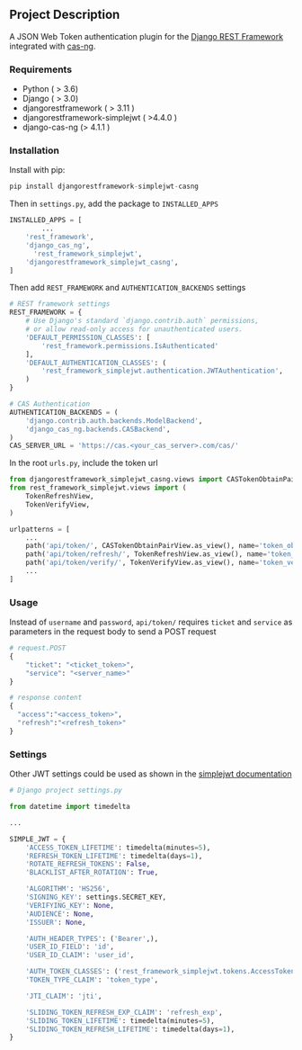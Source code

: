 ## Project Description

A JSON Web Token authentication plugin for the [Django REST Framework](https://www.django-rest-framework.org/) integrated with [cas-ng](https://djangocas.dev/docs/latest/).

### Requirements

* Python ( > 3.6)
* Django ( > 3.0)
* djangorestframework ( > 3.11 )
* djangorestframework-simplejwt ( >4.4.0 )
* django-cas-ng (> 4.1.1 )

### Installation

Install with pip:

```python
pip install djangorestframework-simplejwt-casng
```

Then in `settings.py`, add the package to `INSTALLED_APPS`

```python
INSTALLED_APPS = [
		...
    'rest_framework',
    'django_cas_ng',
	  'rest_framework_simplejwt',
    'djangorestframework_simplejwt_casng',
]
```

 Then add `REST_FRAMEWORK`  and `AUTHENTICATION_BACKENDS` settings

```python
# REST framework settings
REST_FRAMEWORK = {
    # Use Django's standard `django.contrib.auth` permissions,
    # or allow read-only access for unauthenticated users.
    'DEFAULT_PERMISSION_CLASSES': [
        'rest_framework.permissions.IsAuthenticated'
    ],
    'DEFAULT_AUTHENTICATION_CLASSES': (
        'rest_framework_simplejwt.authentication.JWTAuthentication',
    )
}
```

```python
# CAS Authentication
AUTHENTICATION_BACKENDS = (
    'django.contrib.auth.backends.ModelBackend',
    'django_cas_ng.backends.CASBackend',
)
CAS_SERVER_URL = 'https://cas.<your_cas_server>.com/cas/'
```

In the root `urls.py`, include the token url

```python
from djangorestframework_simplejwt_casng.views import CASTokenObtainPairView
from rest_framework_simplejwt.views import (
    TokenRefreshView,
    TokenVerifyView,
)

urlpatterns = [
    ...
    path('api/token/', CASTokenObtainPairView.as_view(), name='token_obtain_pair'),
    path('api/token/refresh/', TokenRefreshView.as_view(), name='token_refresh'),
    path('api/token/verify/', TokenVerifyView.as_view(), name='token_verify'),
    ...
]
```

### Usage

Instead of `username` and `password`, `api/token/` requires `ticket` and `service` as parameters in the request body to send a POST request

```python
# request.POST
{
    "ticket": "<ticket_token>",
    "service": "<server_name>"
}

# response content
{  
  "access":"<access_token>",
  "refresh":"<refresh_token>"
}
```

### Settings

Other JWT settings could be used as shown in the [simplejwt documentation](https://pypi.org/project/djangorestframework-simplejwt/#settings)

```python
# Django project settings.py

from datetime import timedelta

...

SIMPLE_JWT = {
    'ACCESS_TOKEN_LIFETIME': timedelta(minutes=5),
    'REFRESH_TOKEN_LIFETIME': timedelta(days=1),
    'ROTATE_REFRESH_TOKENS': False,
    'BLACKLIST_AFTER_ROTATION': True,

    'ALGORITHM': 'HS256',
    'SIGNING_KEY': settings.SECRET_KEY,
    'VERIFYING_KEY': None,
    'AUDIENCE': None,
    'ISSUER': None,

    'AUTH_HEADER_TYPES': ('Bearer',),
    'USER_ID_FIELD': 'id',
    'USER_ID_CLAIM': 'user_id',

    'AUTH_TOKEN_CLASSES': ('rest_framework_simplejwt.tokens.AccessToken',),
    'TOKEN_TYPE_CLAIM': 'token_type',

    'JTI_CLAIM': 'jti',

    'SLIDING_TOKEN_REFRESH_EXP_CLAIM': 'refresh_exp',
    'SLIDING_TOKEN_LIFETIME': timedelta(minutes=5),
    'SLIDING_TOKEN_REFRESH_LIFETIME': timedelta(days=1),
}
```

